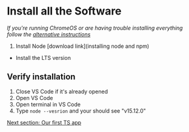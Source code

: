 # Install all the Software
*If you're running ChromeOS or are having trouble installing everything follow
the [alternative instructions](/notes/week2/repl.it.md)*

1. Install Node [download link](installing node and npm)
  * Install the LTS version

## Verify installation

1. Close VS Code if it's already opened
1. Open VS Code
1. Open terminal in VS Code
1. Type `node --vesrion` and your should see "v15.12.0"

[Next section: Our first TS app](/notes/week1/ts_app.md)
